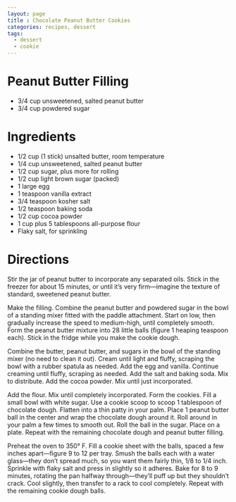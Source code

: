 ```yaml
---
layout: page
title : Chocolate Peanut Butter Cookies
categories: recipes, dessert
tags:
  - dessert
  - cookie
---
```


# Peanut Butter Filling

* 3/4 cup unsweetened, salted peanut butter
* 3/4 cup powdered sugar

# Ingredients

* 1/2 cup (1 stick) unsalted butter, room temperature
* 1/4 cup unsweetened, salted peanut butter
* 1/2 cup sugar, plus more for rolling
* 1/2 cup light brown sugar (packed)
* 1 large egg
* 1 teaspoon vanilla extract
* 3/4 teaspoon kosher salt
* 1/2 teaspoon baking soda
* 1/2 cup cocoa powder
* 1 cup plus 5 tablespoons all-purpose flour
* Flaky salt, for sprinkling

# Directions

Stir the jar of peanut butter to incorporate any separated oils. Stick in the freezer for about 15 minutes, or until it’s very firm—imagine the texture of standard, sweetened peanut butter.

Make the filling. Combine the peanut butter and powdered sugar in the bowl of a standing mixer fitted with the paddle attachment. Start on low, then gradually increase the speed to medium-high, until completely smooth. Form the peanut butter mixture into 28 little balls (figure 1 heaping teaspoon each). Stick in the fridge while you make the cookie dough.

Combine the butter, peanut butter, and sugars in the bowl of the standing mixer (no need to clean it out). Cream until light and fluffy, scraping the bowl with a rubber spatula as needed. Add the egg and vanilla. Continue creaming until fluffy, scraping as needed. Add the salt and baking soda. Mix to distribute. Add the cocoa powder. Mix until just incorporated.

Add the flour. Mix until completely incorporated. Form the cookies. Fill a small bowl with white sugar. Use a cookie scoop to scoop 1 tablespoon of chocolate dough. Flatten into a thin patty in your palm. Place 1 peanut butter ball in the center and wrap the chocolate dough around it. Roll around in your palm a few times to smooth out. Roll the ball in the sugar. Place on a plate. Repeat with the remaining chocolate dough and peanut butter filling.

Preheat the oven to 350° F. Fill a cookie sheet with the balls, spaced a few inches apart—figure 9 to 12 per tray. Smush the balls each with a water glass—they don’t spread much, so you want them fairly thin, 1/8 to 1/4 inch. Sprinkle with flaky salt and press in slightly so it adheres. Bake for 8 to 9 minutes, rotating the pan halfway through—they’ll puff up but they shouldn’t crack. Cool slightly, then transfer to a rack to cool completely. Repeat with the remaining cookie dough balls.